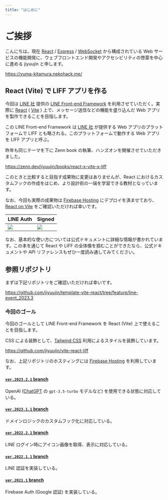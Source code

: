 ```yaml
---
title: "はじめに"
---
```


# ご挨拶

こんにちは。現在 [React](https://ja.reactjs.org/) / [Express](https://github.com/expressjs/express) / [WebSocket](https://github.com/websockets/ws) から構成されている Web サービスの機能開発に、ウェブフロントエンド開発やアクセシビリティの啓蒙を中心に進める jiyuujin と申します。

https://yuma-kitamura.nekohack.me/

<!-- 今回作るアプリについて説明をする -->

<!-- ゴールの画像とやることをまとめる -->
<!-- https://reactjs.nekohack.me/handson/liff_vite.html#vite-%E3%81%A6%E3%82%99-liff-%E3%82%A2%E3%83%95%E3%82%9A%E3%83%AA -->

## React (Vite) で LIFF アプリを作る

今回は [LINE 社](https://linecorp.com/) 提供の [LINE Front-end Framework](https://developers.line.biz/ja/docs/liff/overview/) を利用させていただく。実際に [React](https://ja.reactjs.org/) ( [Vite](https://ja.vitejs.dev/) ) 上で、メッセージ送信などの機能を盛り込んだ Web アプリを製作できることを目指します。

この LINE Front-end Framework は [LINE 社](https://linecorp.com/) が提供する Web アプリのプラットフォームで LIFF とも略される。このプラットフォームで動作する Web アプリを LIFF アプリと呼ぶ。

昨年も同じテーマを下に Zenn book の執筆、ハンズオンを開催させていただきました。

https://zenn.dev/jiyuujin/books/react-x-vite-x-liff

このときと比較すると目指す成果物に変更はありませんが、React におけるカスタムフックの作成をはじめ、より設計術の一端を学習できる教材となっています。

なお、今回も実際の成果物は [Firebase Hosting](https://firebase.google.com/docs/hosting) にデプロイを済ませており、 [React on Vite](https://vite-react-liff.web.app/) をご確認いただければ幸いです。

|LINE Auth|Signed|
|:---|:---|
|![](https://i.imgur.com/1SD6yfH.jpg)|![](https://i.imgur.com/pqQPnYp.jpg)|

なお、基本的な使い方については公式ドキュメントに詳細な情報が書かれています。この本を通じて React や LIFF の全体像を掴むことができたなら、公式ドキュメントや API リファレンスもぜひ一度読み通してみてください。

<!-- 完成した git のURL を貼っておく -->

## 参照リポジトリ

まずは下記リポジトリをご確認いただければ幸いです。

https://github.com/jiyuujin/template-vite-react/tree/feature/line-event_2023.3

### 今回のゴール

今回のゴールとして LINE Front-end Framework を React (Vite) 上で使えることを目指します。

CSS による装飾として、[Tailwind CSS](https://tailwindcss.com/) 利用によるスタイルを装飾しています。

https://github.com/jiyuujin/vite-react-liff

なお、上記リポジトリのホスティングには [Firebase Hosting](https://firebase.google.com/docs/hosting) を利用しています。

#### [`ver.2023.2.1` branch](https://github.com/jiyuujin/vite-react-liff/tree/ver.2023.2.1)

OpenAI ([ChatGPT](https://openai.com/blog/chatgpt) の `gpt-3.5-turbo` モデルなど) を使用できる状態に対応している。

#### [`ver.2023.1.1` branch](https://github.com/jiyuujin/vite-react-liff/tree/ver.2023.1.1)

ドメインロジックのカスタムフック化に対応している。

#### [`ver.2022.2.1` branch](https://github.com/jiyuujin/vite-react-liff/tree/ver.2022.2.1)

LINE ログイン時にアイコン画像を取得、表示に対応している。

#### [`ver.2022.1.1` branch](https://github.com/jiyuujin/vite-react-liff/tree/ver.2022.1.1)

LINE 認証を実装している。

#### [`ver.2021.1` branch](https://github.com/jiyuujin/vite-react-liff/tree/ver.2021.1)

Firebase Auth (Google 認証) を実装している。
